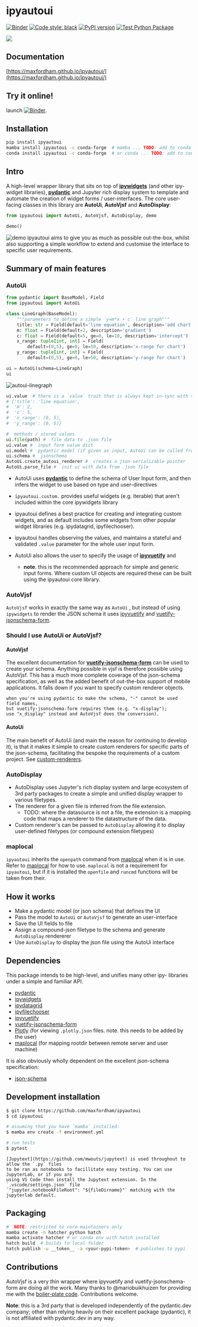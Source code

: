 # ipyautoui

[![Binder](https://mybinder.org/badge_logo.svg)](https://mybinder.org/v2/gh/maxfordham/ipyautoui/HEAD?urlpath=voila%2Frender%2Fdocs%2Fdemo.ipynb) [![Code style: black](https://img.shields.io/badge/code%20style-black-000000.svg)](https://github.com/psf/black) [![PyPI version](https://badge.fury.io/py/ipyautoui.svg)](https://badge.fury.io/py/ipyautoui) [![Test Python Package](https://github.com/maxfordham/ipyautoui/actions/workflows/test-and-lint.yml/badge.svg)](https://github.com/maxfordham/ipyautoui/actions/workflows/test-python-package.yml)

![](images/logo.png)

## Documentation

[https://maxfordham.github.io/ipyautoui/](https://maxfordham.github.io/ipyautoui/)

## Try it online!

launch [![Binder](https://mybinder.org/badge_logo.svg)](https://mybinder.org/v2/gh/maxfordham/ipyautoui/HEAD?urlpath=voila%2Frender%2Fdocs%2Fdemo.ipynb).

## Installation

```sh
pip install ipyautoui
mamba install ipyautoui -c conda-forge  # mamba ... TODO: add to conda-forge.
conda install ipyautoui -c conda-forge  # or conda ... TODO: add to conda-forge.
```

## Intro

A high-level wrapper library that sits on top of [**ipywidgets**](https://github.com/jupyter-widgets/ipywidgets) (and other ipy- widget libraries), [**pydantic**](https://github.com/samuelcolvin/pydantic/) and Jupyter rich display system to template and automate the creation of widget forms / user-interfaces. The core user-facing classes in this library are **AutoUi**, **AutoVjsf** and **AutoDisplay**:

```python
from ipyautoui import AutoUi, AutoVjsf, AutoDisplay, demo

demo()
```
![demo](images/demo.png)
ipyautoui aims to give you as much as possible out-the-box, whilst also supporting a simple workflow to extend and customise the interface to specific user requirements.

## Summary of main features

### AutoUi

```python
from pydantic import BaseModel, Field
from ipyautoui import AutoUi

class LineGraph(BaseModel):
    """parameters to define a simple `y=m*x + c` line graph"""
    title: str = Field(default='line equation', description='add chart title')
    m: float = Field(default=2, description='gradient')
    c: float = Field(default=5, ge=0, le=10, description='intercept')
    x_range: tuple[int, int] = Field(
        default=(0,5), ge=0, le=50, description='x-range for chart')
    y_range: tuple[int, int] = Field(
        default=(0,5), ge=0, le=50, description='y-range for chart')

ui = AutoUi(schema=LineGraph)
ui
```

![autoui-linegraph](images/autoui-linegraph.png)

```python
ui.value  # there is a `value` trait that is always kept in-sync with the widget input form
# {'title': 'line equation',
#  'm': 2,
#  'c': 5,
#  'x_range': (0, 5),
#  'y_range': (0, 5)}

#  methods / stored values
ui.file(path) #  file data to .json file
ui.value #  input form value dict
ui.model #  pydantic model (if given as input, AutoUi can be called from a jsonschema only also)
ui.schema #  jsonschema
AutoUi.create_autoui_renderer #  creates a json-serializable pointer
AutoUi.parse_file #  init ui with data from .json file
```

* AutoUi uses [**pydantic**](https://github.com/samuelcolvin/pydantic/) to define the schema of User Input form, and then infers the widget to use based on type and user-directives
* `ipyautoui.custom.` provides useful widgets (e.g. iterable) that aren't included within the core ipywidgets library
* ipyautoui defines a best practice for creating and integrating custom widgets, and as default includes some widgets from other popular widget libraries (e.g. ipydatagrid, ipyfilechooser).
* ipyautoui handles observing the values, and maintains a stateful and validated `.value` parameter for the whole user input form.
* AutoUi also allows the user to specify the usage of [**ipyvuetify**](https://github.com/widgetti/ipyvuetify) and

  * **note**. this is the recommended approach for simple and generic input forms. Where custom UI objects are required these can be built using the ipyautoui core library.

### AutoVjsf

`AutoVjsf` works in exactly the same way as `AutoUi` , but instead of using `ipywidgets` to render the JSON schema it uses [ipyvuetify](https://github.com/widgetti/ipyvuetify) and [vuetify-jsonschema-form](https://github.com/koumoul-dev/vuetify-jsonschema-form).

### Should I use AutoUi or AutoVjsf?

#### AutoVjsf

The excellent documentation for [**vuetify-jsonschema-form**](https://koumoul-dev.github.io/vuetify-jsonschema-form/latest/) can be used to create your schema. Anything possible in vjsf is therefore possible using AutoVjsf. This has a much more complete coverage of the json-schema specification, as well as the added benefit of out-the-box support of mobile applications. It falls down if you want to specify custom renderer objects.

```{note}
when you're using pydantic to make the schema, "-" cannot be used field names, 
but vuetify-jsonschema-form requires them (e.g. "x-display"); 
use "x_display" instead and AutoVjsf does the conversion).

```

#### AutoUi

The main benefit of AutoUi (and main the reason for continuing to develop it), is that it makes it simple to create custom renderers for specific parts of the json-schema, facilitating the bespoke the requirements of a custom project. See [custom-renderers](custom-renderers.ipynb).

### AutoDisplay

* AutoDisplay uses Jupyter's rich display system and large ecosystem of 3rd party packages to create a simple and unified display wrapper to various filetypes.
* The renderer for a given file is inferred from the file extension.
  * TODO: where the datasource is not a file, the extension is a mapping code that maps a renderer to the datastructure of the data.
* Custom renderer's can be passed to `AutoDisplay` allowing it to display user-defined filetypes (or compound extension filetypes)

### maplocal

`ipyautoui` inherits the `openpath` command from [maplocal](https://github.com/maxfordham/maplocal) when it is in use. Refer to [maplocal](https://github.com/maxfordham/maplocal) for how to use.
`maplocal` is not a requirement for `ipyautoui`, but if it is installed the `openfile` and `runcmd` functions will be taken from their.

## How it works

* Make a pydantic model (or json schema) that defines the UI
* Pass the model to `AutoUi` or `AutoVjsf` to generate an user-interface
* Save the UI fields to file
* Assign a compound-json filetype to the schema and generate `AutoDisplay` rendererer
* Use `AutoDisplay` to display the json file using the AutoUi interface

## Dependencies

This package intends to be high-level, and unifies many other ipy- libraries under a simple and familiar API.

* [pydantic](https://github.com/samuelcolvin/pydantic/)
* [ipywidgets](https://github.com/jupyter-widgets/ipywidgets)
* [ipydatagrid](https://github.com/bloomberg/ipydatagrid)
* [ipyfilechooser](https://github.com/crahan/ipyfilechooser)
* [ipyvuetify](https://github.com/widgetti/ipyvuetify)
* [vuetify-jsonschema-form](https://github.com/koumoul-dev/vuetify-jsonschema-form)
* [Plotly](https://github.com/plotly/plotly.py) (for viewing `.plotly.json` files. note. this needs to be added by the user)
* [maplocal](https://github.com/maxfordham/maplocal) (for mapping rootdir between remote server and user machine)

It is also obviously wholly dependent on the excellent json-schema specification:

* [json-schema](https://json-schema.org/)

## Development installation

```sh
$ git clone https://github.com/maxfordham/ipyautoui
$ cd ipyautoui

# assuming that you have `mamba` installed:
$ mamba env create -f environment.yml

# run tests
$ pytest
```

```{note}
[Jupytext](https://github.com/mwouts/jupytext) is used throughout to allow the `.py` files
to be ran as notebooks to facillitate easy testing. You can use JupyterLab, or if you are 
using VS Code then install the Jupytext extension. In the `.vscode/settings.json` file
`"jupyter.notebookFileRoot": "${fileDirname}"` matching with the jupyterlab default. 
```

## Packaging

```sh
#  NOTE: restricted to core-maintainers only
mamba create -n hatcher python hatch 
mamba activate hatcher # or conda env with hatch installed
hatch build  # builds to local folder
hatch publish -u __token__ -a <your-pypi-token>  # publishes to pypi
```

## Contributions

AutoVjsf is a very thin wrapper where ipyvuetify and vuetify-jsonschema-form are doing all the work.
Many thanks to @mariobuikhuizen for providing me with the [boiler-plate code](https://github.com/widgetti/ipyvuetify/issues/182).
Contributions welcome.

**Note**: this is a 3rd party that is developed independently of the pydantic.dev company; other than relying
heavily on their excellent package (pydantic), it is not affiliated with pydantic.dev in any way.  

